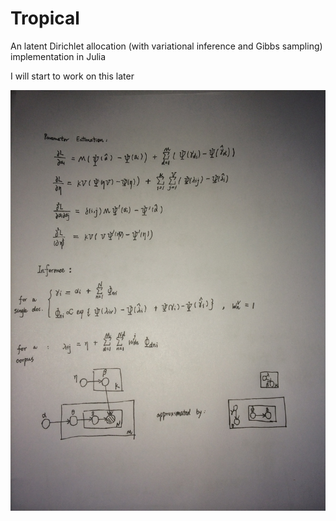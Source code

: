 Tropical
========

An latent Dirichlet allocation (with variational inference and Gibbs sampling) implementation in Julia

I will start to work on this later

![image](./results.jpg)

